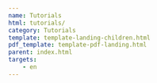 ```yaml
---
name: Tutorials
html: tutorials/
category: Tutorials
template: template-landing-children.html
pdf_template: template-pdf-landing.html
parent: index.html
targets:
    - en
---
```

